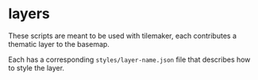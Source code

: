 # layers

These scripts are meant to be used with tilemaker, each contributes a thematic layer
to the basemap.

Each has a corresponding `styles/layer-name.json` file that describes how to style
the layer.

